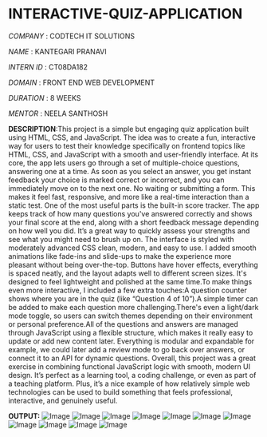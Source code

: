 # INTERACTIVE-QUIZ-APPLICATION

*COMPANY* : CODTECH IT SOLUTIONS

*NAME* : KANTEGARI PRANAVI

*INTERN ID* : CT08DA182

*DOMAIN* : FRONT END WEB DEVELOPMENT

*DURATION* : 8 WEEKS

*MENTOR* : NEELA SANTHOSH

**DESCRIPTION**:This project is a simple but engaging quiz application built using HTML, CSS, and JavaScript. The idea was to create a fun, interactive way for users to test their knowledge specifically on frontend topics like HTML, CSS, and JavaScript with a smooth and user-friendly interface.
At its core, the app lets users go through a set of multiple-choice questions, answering one at a time. As soon as you select an answer, you get instant feedback your choice is marked correct or incorrect, and you can immediately move on to the next one. No waiting or submitting a form. This makes it feel fast, responsive, and more like a real-time interaction than a static test.
One of the most useful parts is the built-in score tracker. The app keeps track of how many questions you've answered correctly and shows your final score at the end, along with a short feedback message depending on how well you did. It’s a great way to quickly assess your strengths and see what you might need to brush up on.
The interface is styled with moderately advanced CSS clean, modern, and easy to use. I added smooth animations like fade-ins and slide-ups to make the experience more pleasant without being over-the-top. Buttons have hover effects, everything is spaced neatly, and the layout adapts well to different screen sizes. It's designed to feel lightweight and polished at the same time.To make things even more interactive, I included a few extra touches:A question counter shows where you are in the quiz (like “Question 4 of 10”).A simple timer can be added to make each question more challenging.There's even a light/dark mode toggle, so users can switch themes depending on their environment or personal preference.All of the questions and answers are managed through JavaScript using a flexible structure, which makes it really easy to update or add new content later. Everything is modular and expandable for example, we could later add a review mode to go back over answers, or connect it to an API for dynamic questions.
Overall, this project was a great exercise in combining functional JavaScript logic with smooth, modern UI design. It’s perfect as a learning tool, a coding challenge, or even as part of a teaching platform. Plus, it’s a nice example of how relatively simple web technologies can be used to build something that feels professional, interactive, and genuinely useful.

**OUTPUT:**
![Image](https://github.com/user-attachments/assets/55f1c608-3159-43d9-a95a-d526869096a4)
![Image](https://github.com/user-attachments/assets/133ebd75-e6d4-4fb3-8980-1496ad76cf51)
![Image](https://github.com/user-attachments/assets/6197727f-bbb3-49dd-8a1a-7f509941bb04)
![Image](https://github.com/user-attachments/assets/d37e5e96-3d7f-4fbe-8b59-93a6826b3efc)
![Image](https://github.com/user-attachments/assets/64028a4a-591e-4e88-88d2-6d78557794f8)
![Image](https://github.com/user-attachments/assets/e332a137-28fb-4e21-9dd0-73fb98d547d6)
![Image](https://github.com/user-attachments/assets/fb616cd3-f4d8-4cac-a213-9a5ed71d0f32)
![Image](https://github.com/user-attachments/assets/ff97c61c-80ef-433e-8595-d98a33eaccd9)
![Image](https://github.com/user-attachments/assets/81398b83-11e5-447a-affa-31097f433101)
![Image](https://github.com/user-attachments/assets/2cf226a7-2e4f-4705-97cf-8fb00998142b)
![Image](https://github.com/user-attachments/assets/18078fe9-5132-49e5-ab1f-7ba09acc46d2)
